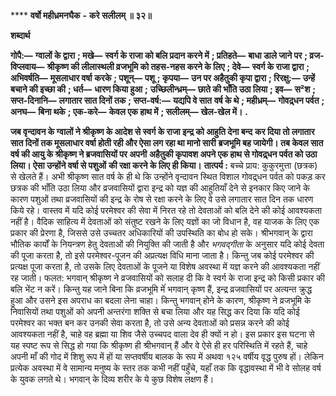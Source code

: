 **** **वर्षो महीध्रमनघैक** **-** **करे सलीलम् ॥ ३२॥** 

**शब्दार्थ** 

**गोपै:—** **ग्वालों के द्वारा** **; मखे—** **स्वर्ग के राजा को बलि प्रदान करने में** **; प्रतिहते—** **बाधा डाले जाने पर** **; व्रज-विप्लवाय—** **श्रीकृष्ण की लीलास्थली व्रजभूमि को तहस-नहस करने के लिए** **; देवे—** **स्वर्ग के राजा द्वारा** **; अभिवर्षति—** **मूसलाधार वर्षा** **करके** **; पशून्—** **पशू** **; कृपया—** **उन पर अहैतुकी कृपा द्वारा** **; रिरक्षु:—** **उन्हें बचाने की इच्छा की** **; धर्त—** **धारण किया हुआ** **;** **उच्छिलीन्ध्रम्—** **छाते की भाँति उठा लिया** **; इव—** **स²श** **; सप्त-दिनानि—** **लगातार सात दिनों तक** **; सप्त-वर्ष:—** **यद्यपि वे सात** **वर्ष के थे** **; महीध्रम्—** **गोवद्र्धन पर्वत** **; अनघ—** **बिना थके** **; एक-करे—** **केवल एक हाथ में** **; सलीलम्—** **खेल-खेल में।** **.** 

**जब वृन्दावन के ग्वालों ने श्रीकृष्ण के आदेश से स्वर्ग के राजा इन्द्र को आहुति देना बन्द** **कर दिया तो लगातार सात दिनों तक मूसलाधार वर्षा होती रही और ऐसा लग रहा था मानो सारी** **ब्रजभूमि बह जायेगी। तब केवल सात वर्ष की आयु के श्रीकृष्ण ने ब्रजवासियों पर अपनी** **अहैतुकी कृपावश अपने एक हाथ से गोवद्र्धन पर्वत को उठा लिया। ऐसा उन्होंने वर्षा से पशुओं** **की रक्षा करने के लिए ही किया।** **तात्पर्य :** बच्चे प्राय: कुकुरमुत्ता (छत्रक) से खेलते हैं। अभी श्रीकृष्ण सात वर्ष के ही थे कि उन्होंने वृन्दावन स्थित विशाल गोवद्र्धन पर्वत को पकड़ कर छत्रक की भाँति उठा लिया और व्रजवासियों द्वारा इन्द्र को यज्ञ की आहुतियाँ देने से इनकार किए जाने के कारण पशुओं तथा व्रजवासियों की इन्द्र के रोष से रक्षा करने के लिए वे उसे लगातार सात दिन तक धारण किये रहे। वास्तव में यदि कोई परमेश्वर की सेवा में निरत रहे तो देवताओं को बलि देने की कोई आवश्यकता नहीं है। वैदिक साहित्य में देवताओं को संतुष्ट रखने के लिए यज्ञों का जो विधान है, वह याजक के लिए एक प्रकार की प्रेरणा है, जिससे उसे उच्चतर अधिकारियों की उपस्थिति का बोध हो सके। श्रीभगवान् के द्वारा भौतिक कार्यों के नियन्त्रण हेतु देवताओं की नियुक्ति की जाती है और *भगवद्गीता* के अनुसार यदि कोई देवता की पूजा करता है, तो इसे परमेश्वर-पूजन की अप्रत्यक्ष विधि माना जाता है। किन्तु जब कोई परमेश्वर की प्रत्यक्ष पूजा करता है, तो उसके लिए देवताओं के पूजने या विशेष अवस्था में यज्ञ करने की आवश्यकता नहीं रह जाती। फलत: भगवान् श्रीकृष्ण ने व्रजवासियों को सलाह दी कि वे स्वर्ग के राजा इन्द्र को किसी प्रकार की बलि भेंट न करें। किन्तु यह जाने बिना कि व्रजभूमि मेंं भगवान् कृष्ण हैं, इन्द्र व्रजवासियों पर अत्यन्त क्रुद्ध हुआ और उसने इस अपराध का बदला लेना चाहा। किन्तु भगवान् होने के कारण, श्रीकृष्ण ने व्रजभूमि के निवासियों तथा पशुओं को अपनी अन्तरंगा शक्ति से बचा लिया और यह सिद्ध कर दिया कि यदि कोई परमेश्वर का भक्त बन कर उनकी सेवा करता है, तो उसे अन्य देवताओं को प्रसन्न करने की कोई आवश्यकता नहीं है, चाहे वह ब्रह्मा या शिव जैसे उच्चपद वाला देव ही क्यों न हो। इस प्रकार इस घटना से यह स्पष्ट रूप से सिद्ध हो गया कि श्रीकृष्ण ही श्रीभगवान् हैं और वे ऐसे ही हर परिस्थिति में रहते हैं, चाहे अपनी माँ की गोद में शिशु रूप में हों या सप्तवर्षीय बालक के रूप में अथवा १२५ वर्षीय वृद्ध पुरुष हों। लेकिन प्रत्येक अवस्था में वे सामान्य मनुष्य के स्तर तक कभी नहीं पहुँचे, यहाँ तक कि वृद्धावस्था में भी वे सोलह वर्ष के युवक लगते थे। भगवान् के दिव्य शरीर के ये कुछ विशेष लक्षण हैं। 